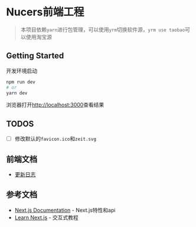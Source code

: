 # Nucers前端工程

> 本项目依赖`yarn`进行包管理，可以使用`yrm`切换软件源，`yrm use taobao`可以使用淘宝源

## Getting Started

开发环境启动

```bash
npm run dev
# or
yarn dev
```

浏览器打开[http://localhost:3000](http://localhost:3000)查看结果

## TODOS

- [ ] 修改默认的`favicon.ico`和`zeit.svg`

## 前端文档

- [更新日志](docs/UPDATE.md)

## 参考文档

- [Next.js Documentation](https://nextjs.org/docs) - Next.js特性和api
- [Learn Next.js](https://nextjs.org/learn) - 交互式教程
